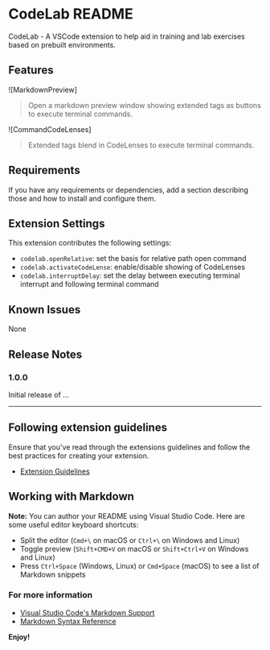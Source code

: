 # CodeLab README

CodeLab - A VSCode extension to help aid in training and lab exercises based on prebuilt environments.

## Features

\!\[MarkdownPreview\]

> Open a markdown preview window showing extended tags as buttons to execute terminal commands.

\!\[CommandCodeLenses\]

> Extended tags blend in CodeLenses to execute terminal commands.

## Requirements

If you have any requirements or dependencies, add a section describing those and how to install and configure them.

## Extension Settings

This extension contributes the following settings:

- `codelab.openRelative`: set the basis for relative path open command
- `codelab.activateCodeLense`: enable/disable showing of CodeLenses
- `codelab.interruptDelay`: set the delay between executing terminal interrupt and following terminal command

## Known Issues

None

## Release Notes

### 1.0.0

Initial release of ...

---

## Following extension guidelines

Ensure that you've read through the extensions guidelines and follow the best practices for creating your extension.

- [Extension Guidelines](https://code.visualstudio.com/api/references/extension-guidelines)

## Working with Markdown

**Note:** You can author your README using Visual Studio Code. Here are some useful editor keyboard shortcuts:

- Split the editor (`Cmd+\` on macOS or `Ctrl+\` on Windows and Linux)
- Toggle preview (`Shift+CMD+V` on macOS or `Shift+Ctrl+V` on Windows and Linux)
- Press `Ctrl+Space` (Windows, Linux) or `Cmd+Space` (macOS) to see a list of Markdown snippets

### For more information

- [Visual Studio Code's Markdown Support](http://code.visualstudio.com/docs/languages/markdown)
- [Markdown Syntax Reference](https://help.github.com/articles/markdown-basics/)

**Enjoy!**
